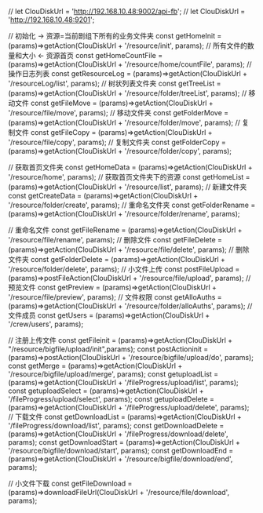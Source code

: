 // let ClouDiskUrl = 'http://192.168.10.48:9002/api-fb';
// let ClouDiskUrl = 'http://192.168.10.48:9201';

// 初始化 -> 资源=当前剧组下所有的业务文件夹
const getHomeInit = (params)=>getAction(ClouDiskUrl + '/resource/init', params);
// 所有文件的数量和大小 <- 资源首页
const getHomeCountFile = (params)=>getAction(ClouDiskUrl + '/resource/home/countFile', params);
// 操作日志列表
const getResourceLog = (params)=>getAction(ClouDiskUrl + '/resourceLog/list', params);
// 树状列表文件夹
const getTreeList = (params)=>getAction(ClouDiskUrl + '/resource/folder/treeList', params);
// 移动文件
const getFileMove = (params)=>getAction(ClouDiskUrl + '/resource/file/move', params);
// 移动文件夹
const getFolderMove = (params)=>getAction(ClouDiskUrl + '/resource/folder/move', params);
// 复制文件
const getFileCopy = (params)=>getAction(ClouDiskUrl + '/resource/file/copy', params);
// 复制文件夹
const getFolderCopy = (params)=>getAction(ClouDiskUrl + '/resource/folder/copy', params);

// 获取首页文件夹
const getHomeData = (params)=>getAction(ClouDiskUrl + '/resource/home', params);
// 获取首页文件夹下的资源
const getHomeList = (params)=>getAction(ClouDiskUrl + '/resource/list', params);
// 新建文件夹
const getCreateData = (params)=>getAction(ClouDiskUrl + '/resource/folder/create', params);
// 重命名文件夹
const getFolderRename = (params)=>getAction(ClouDiskUrl + '/resource/folder/rename', params);

// 重命名文件
const getFileRename = (params)=>getAction(ClouDiskUrl + '/resource/file/rename', params);
// 删除文件
const getFileDelete = (params)=>getAction(ClouDiskUrl + '/resource/file/delete', params);
// 删除文件夹
const getFolderDelete = (params)=>getAction(ClouDiskUrl + '/resource/folder/delete', params);
// 小文件上传
const postFileUpload = (params)=>postFileAction(ClouDiskUrl + '/resource/file/upload', params);
// 预览文件
const getPreview = (params)=>getAction(ClouDiskUrl + '/resource/file/preview', params);
// 文件权限
const getAlloAuths = (params)=>getAction(ClouDiskUrl + '/resource/folder/alloAuths', params);
// 文件成员
const getUsers = (params)=>getAction(ClouDiskUrl + '/crew/users', params);


// 注册上传文件
const getFileinit = (params)=>getAction(ClouDiskUrl + "/resource/bigfile/upload/init",params);
const postActioninit = (params)=>postAction(ClouDiskUrl + '/resource/bigfile/upload/do', params);
const getMerge = (params)=>getAction(ClouDiskUrl + '/resource/bigfile/upload/merge', params);
const getuploadList = (params)=>getAction(ClouDiskUrl + '/fileProgress/upload/list', params);
const getuploadSelect = (params)=>getAction(ClouDiskUrl + '/fileProgress/upload/select', params);
const getuploadDelete = (params)=>getAction(ClouDiskUrl + '/fileProgress/upload/delete', params);
// 下载文件
const getDownloadList = (params)=>getAction(ClouDiskUrl + '/fileProgress/download/list', params);
const getDownloadDelete = (params)=>getAction(ClouDiskUrl + '/fileProgress/download/delete', params);
const getDownloadStart = (params)=>getAction(ClouDiskUrl + '/resource/bigfile/download/start', params);
const getDownloadEnd = (params)=>getAction(ClouDiskUrl + '/resource/bigfile/download/end', params);

// 小文件下载
const getFileDownload = (params)=>downloadFileUrl(ClouDiskUrl + '/resource/file/download', params);